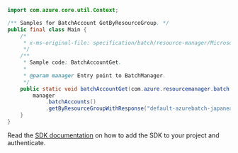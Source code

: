```java
import com.azure.core.util.Context;

/** Samples for BatchAccount GetByResourceGroup. */
public final class Main {
    /*
     * x-ms-original-file: specification/batch/resource-manager/Microsoft.Batch/stable/2022-01-01/examples/BatchAccountGet.json
     */
    /**
     * Sample code: BatchAccountGet.
     *
     * @param manager Entry point to BatchManager.
     */
    public static void batchAccountGet(com.azure.resourcemanager.batch.BatchManager manager) {
        manager
            .batchAccounts()
            .getByResourceGroupWithResponse("default-azurebatch-japaneast", "sampleacct", Context.NONE);
    }
}
```

Read the [SDK documentation](https://github.com/Azure/azure-sdk-for-java/blob/azure-resourcemanager-batch_1.0.0/sdk/batch/azure-resourcemanager-batch/README.md) on how to add the SDK to your project and authenticate.
